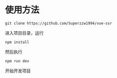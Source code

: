 

# 使用方法
```
git clone https://github.com/Superzzw1994/vue-ssr
```
进入项目目录，运行
```
npm install
```
然后执行
```
npm run dev
```
开始开发项目